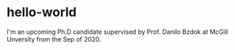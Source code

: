 # hello-world
I'm an upcoming Ph.D candidate supervised by Prof. Danilo Bzdok at McGill Unversity from the Sep of 2020.
